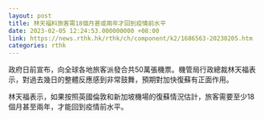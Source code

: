 ```yaml
---
layout: post
title: 林天福料旅客需18個月甚或兩年才回到疫情前水平
date: 2023-02-05 12:24:53.000000000 +08:00
link: https://news.rthk.hk/rthk/ch/component/k2/1686563-20230205.htm
categories: rthk
---
```


政府日前宣布，向全球各地旅客派發合共50萬張機票。機管局行政總裁林天福表示，對過去幾日的整體反應感到非常鼓舞，預期對加快復蘇有正面作用。

林天福表示，如果按照英國倫敦和新加坡機場的復蘇情況估計，旅客需要至少18個月甚至兩年，才能回到疫情前水平。
